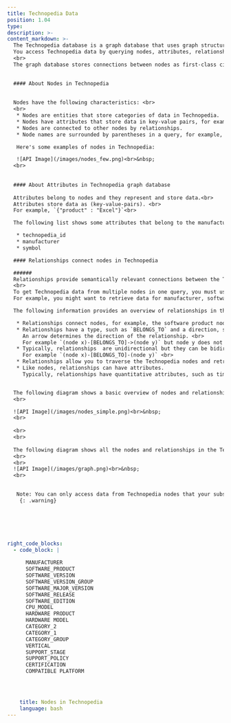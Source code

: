 ```yaml
---
title: Technopedia Data
position: 1.04
type:
description: >-  
content_markdown: >-
  The Technopedia database is a graph database that uses graph structures for semantic queries with nodes, relationships, and attributes to represent the data.
  You access Technopedia data by querying nodes, attributes, relationships, or Technopedia IDs in the Technopedia graph.<br>
  <br>
  The graph database stores connections between nodes as first-class citizens so it doesn’t have to compute relationships at query time, which makes it more efficient than a relational database.
  

  #### About Nodes in Technopedia
  
  
  Nodes have the following characteristics: <br>
  <br> 
   * Nodes are entities that store categories of data in Technopedia.
   * Nodes have attributes that store data in key-value pairs, for example, `{"edition" : "server"}`.
   * Nodes are connected to other nodes by relationships.
   * Node names are surrounded by parentheses in a query, for example, (Node).

   Here's some examples of nodes in Technopedia:

   ![API Image](/images/nodes_few.png)<br>&nbsp;
  <br>
   
  
  #### About Attributes in Technopedia graph database
  
  Attributes belong to nodes and they represent and store data.<br>
  Attributes store data as (key-value-pairs). <br>
  For example, `{"product" : "Excel"}`<br> 

  The following list shows some attributes that belong to the manufacturer node: <br>

   * technopedia_id
   * manufacturer
   * symbol

  #### Relationships connect nodes in Technopedia 

  ######
  Relationships provide semantically relevant connections between the Technopedia nodes.<br>
  <br>  
  To get Technopedia data from multiple nodes in one query, you must use relationships to connect the nodes that you want to retrieve data from.
  For example, you might want to retrieve data for manufacturer, software edtion, and software product by making one query.

  The following information provides an overview of relationships in the Technopedia database:

   * Relationships connect nodes, for example, the software product node connects by the relationship: `HAS_A` to the manufacturer node.
   * Relationships have a type, such as `BELONGS_TO` and a direction, such as node x to node y. <br>
     An arrow determines the direction of the relationship. <br>
     For example `(node x)-[BELONGS_TO]->(node y)` but node y does not belong to node x. <br>
   * Typically, relationships  are unidirectional but they can be bidirectional, in which case, there's no arrow.
     For example `(node x)-[BELONGS_TO]-(node y)` <br>    
   * Relationships allow you to traverse the Technopedia nodes and retreive data from multiple nodes in one query by using TQL.
   * Like nodes, relationships can have attributes. 
     Typically, relationships have quantitative attributes, such as time intervals.


  The following diagram shows a basic overview of nodes and relationships:
  <br>

  ![API Image](/images/nodes_simple.png)<br>&nbsp;
  <br>
    
  <br>
  <br>
  
  The following diagram shows all the nodes and relationships in the Technopedia database. <br>
  <br>
  <br>
  ![API Image](/images/graph.png)<br>&nbsp;
  <br>

  
   Note: You can only access data from Technopedia nodes that your subscription allows.
    {: .warning} 

  




right_code_blocks:
  - code_block: |
      
      MANUFACTURER
      SOFTWARE_PRODUCT
      SOFTWARE_VERSION
      SOFTWARE_VERSION_GROUP
      SOFTWARE_MAJOR_VERSION
      SOFTWARE_RELEASE
      SOFTWARE_EDITION
      CPU_MODEL
      HARDWARE PRODUCT
      HARDWARE MODEL
      CATEGORY_2
      CATEGORY_1
      CATEGORY_GROUP
      VERTICAL
      SUPPORT_STAGE
      SUPPORT_POLICY
      CERTIFICATION
      COMPATIBLE PLATFORM



           
    title: Nodes in Technopedia
    language: bash
---
```


